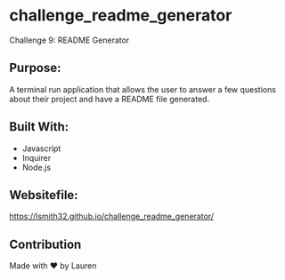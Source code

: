 # challenge_readme_generator
Challenge 9: README Generator

## Purpose:
A terminal run application that allows the user to answer a few questions about their project and have a README file generated.

## Built With:
* Javascript
* Inquirer
* Node.js

## Websitefile:
https://lsmith32.github.io/challenge_readme_generator/

## Contribution
Made with ❤️ by Lauren
